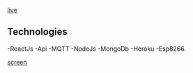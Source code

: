 [live](https://onandon.herokuapp.com)

## Technologies

-ReactJs
-Api
-MQTT
-NodeJs
-MongoDb
-Heroku
-Esp8266.

[screen](readme__pic/ss.png)
